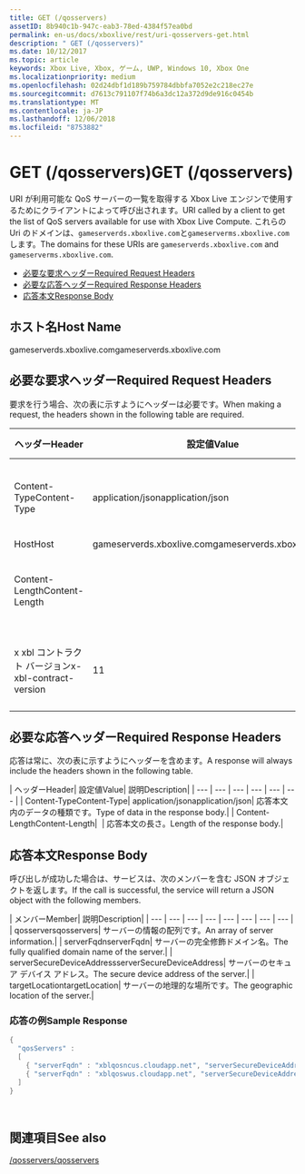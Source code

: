 ```yaml
---
title: GET (/qosservers)
assetID: 8b940c1b-947c-eab3-78ed-4384f57ea0bd
permalink: en-us/docs/xboxlive/rest/uri-qosservers-get.html
description: " GET (/qosservers)"
ms.date: 10/12/2017
ms.topic: article
keywords: Xbox Live, Xbox, ゲーム, UWP, Windows 10, Xbox One
ms.localizationpriority: medium
ms.openlocfilehash: 02d24dbf1d189b759784dbbfa7052e2c218ec27e
ms.sourcegitcommit: d7613c791107f74b6a3dc12a372d9de916c0454b
ms.translationtype: MT
ms.contentlocale: ja-JP
ms.lasthandoff: 12/06/2018
ms.locfileid: "8753882"
---
```

# <a name="get-qosservers"></a><span data-ttu-id="74df4-104">GET (/qosservers)</span><span class="sxs-lookup"><span data-stu-id="74df4-104">GET (/qosservers)</span></span>
<span data-ttu-id="74df4-105">URI が利用可能な QoS サーバーの一覧を取得する Xbox Live エンジンで使用するためにクライアントによって呼び出されます。</span><span class="sxs-lookup"><span data-stu-id="74df4-105">URI called by a client to get the list of QoS servers available for use with Xbox Live Compute.</span></span> <span data-ttu-id="74df4-106">これらの Uri のドメインは、`gameserverds.xboxlive.com`と`gameserverms.xboxlive.com`します。</span><span class="sxs-lookup"><span data-stu-id="74df4-106">The domains for these URIs are `gameserverds.xboxlive.com` and `gameserverms.xboxlive.com`.</span></span>
 
  * [<span data-ttu-id="74df4-107">必要な要求ヘッダー</span><span class="sxs-lookup"><span data-stu-id="74df4-107">Required Request Headers</span></span>](#ID4EBB)
  * [<span data-ttu-id="74df4-108">必要な応答ヘッダー</span><span class="sxs-lookup"><span data-stu-id="74df4-108">Required Response Headers</span></span>](#ID4EUC)
  * [<span data-ttu-id="74df4-109">応答本文</span><span class="sxs-lookup"><span data-stu-id="74df4-109">Response Body</span></span>](#ID4EVD)
 
<a id="ID5EG"></a>

 
## <a name="host-name"></a><span data-ttu-id="74df4-110">ホスト名</span><span class="sxs-lookup"><span data-stu-id="74df4-110">Host Name</span></span>

<span data-ttu-id="74df4-111">gameserverds.xboxlive.com</span><span class="sxs-lookup"><span data-stu-id="74df4-111">gameserverds.xboxlive.com</span></span>
 
<a id="ID4EBB"></a>

 
## <a name="required-request-headers"></a><span data-ttu-id="74df4-112">必要な要求ヘッダー</span><span class="sxs-lookup"><span data-stu-id="74df4-112">Required Request Headers</span></span>
 
<span data-ttu-id="74df4-113">要求を行う場合、次の表に示すようにヘッダーは必要です。</span><span class="sxs-lookup"><span data-stu-id="74df4-113">When making a request, the headers shown in the following table are required.</span></span>
 
| <span data-ttu-id="74df4-114">ヘッダー</span><span class="sxs-lookup"><span data-stu-id="74df4-114">Header</span></span>| <span data-ttu-id="74df4-115">設定値</span><span class="sxs-lookup"><span data-stu-id="74df4-115">Value</span></span>| <span data-ttu-id="74df4-116">説明</span><span class="sxs-lookup"><span data-stu-id="74df4-116">Description</span></span>| 
| --- | --- | --- | 
| <span data-ttu-id="74df4-117">Content-Type</span><span class="sxs-lookup"><span data-stu-id="74df4-117">Content-Type</span></span>| <span data-ttu-id="74df4-118">application/json</span><span class="sxs-lookup"><span data-stu-id="74df4-118">application/json</span></span>| <span data-ttu-id="74df4-119">送信されたデータの種類です。</span><span class="sxs-lookup"><span data-stu-id="74df4-119">Type of data being submitted.</span></span>| 
| <span data-ttu-id="74df4-120">Host</span><span class="sxs-lookup"><span data-stu-id="74df4-120">Host</span></span>| <span data-ttu-id="74df4-121">gameserverds.xboxlive.com</span><span class="sxs-lookup"><span data-stu-id="74df4-121">gameserverds.xboxlive.com</span></span>|  | 
| <span data-ttu-id="74df4-122">Content-Length</span><span class="sxs-lookup"><span data-stu-id="74df4-122">Content-Length</span></span>|  | <span data-ttu-id="74df4-123">要求のオブジェクトの長さ。</span><span class="sxs-lookup"><span data-stu-id="74df4-123">Length of the request object.</span></span>| 
| <span data-ttu-id="74df4-124">x xbl コントラクト バージョン</span><span class="sxs-lookup"><span data-stu-id="74df4-124">x-xbl-contract-version</span></span>| <span data-ttu-id="74df4-125">1</span><span class="sxs-lookup"><span data-stu-id="74df4-125">1</span></span>| <span data-ttu-id="74df4-126">API コントラクト バージョンです。</span><span class="sxs-lookup"><span data-stu-id="74df4-126">API contract version.</span></span>| 
  
<a id="ID4EUC"></a>

 
## <a name="required-response-headers"></a><span data-ttu-id="74df4-127">必要な応答ヘッダー</span><span class="sxs-lookup"><span data-stu-id="74df4-127">Required Response Headers</span></span>
 
<span data-ttu-id="74df4-128">応答は常に、次の表に示すようにヘッダーを含めます。</span><span class="sxs-lookup"><span data-stu-id="74df4-128">A response will always include the headers shown in the following table.</span></span>
 
| <span data-ttu-id="74df4-129">ヘッダー</span><span class="sxs-lookup"><span data-stu-id="74df4-129">Header</span></span>| <span data-ttu-id="74df4-130">設定値</span><span class="sxs-lookup"><span data-stu-id="74df4-130">Value</span></span>| <span data-ttu-id="74df4-131">説明</span><span class="sxs-lookup"><span data-stu-id="74df4-131">Description</span></span>| 
| --- | --- | --- | --- | --- | --- | 
| <span data-ttu-id="74df4-132">Content-Type</span><span class="sxs-lookup"><span data-stu-id="74df4-132">Content-Type</span></span>| <span data-ttu-id="74df4-133">application/json</span><span class="sxs-lookup"><span data-stu-id="74df4-133">application/json</span></span>| <span data-ttu-id="74df4-134">応答本文内のデータの種類です。</span><span class="sxs-lookup"><span data-stu-id="74df4-134">Type of data in the response body.</span></span>| 
| <span data-ttu-id="74df4-135">Content-Length</span><span class="sxs-lookup"><span data-stu-id="74df4-135">Content-Length</span></span>|  | <span data-ttu-id="74df4-136">応答本文の長さ。</span><span class="sxs-lookup"><span data-stu-id="74df4-136">Length of the response body.</span></span>| 
  
<a id="ID4EVD"></a>

 
## <a name="response-body"></a><span data-ttu-id="74df4-137">応答本文</span><span class="sxs-lookup"><span data-stu-id="74df4-137">Response Body</span></span>
 
<span data-ttu-id="74df4-138">呼び出しが成功した場合は、サービスは、次のメンバーを含む JSON オブジェクトを返します。</span><span class="sxs-lookup"><span data-stu-id="74df4-138">If the call is successful, the service will return a JSON object with the following members.</span></span>
 
| <span data-ttu-id="74df4-139">メンバー</span><span class="sxs-lookup"><span data-stu-id="74df4-139">Member</span></span>| <span data-ttu-id="74df4-140">説明</span><span class="sxs-lookup"><span data-stu-id="74df4-140">Description</span></span>| 
| --- | --- | --- | --- | --- | --- | --- | --- | 
| <span data-ttu-id="74df4-141">qosservers</span><span class="sxs-lookup"><span data-stu-id="74df4-141">qosservers</span></span>| <span data-ttu-id="74df4-142">サーバーの情報の配列です。</span><span class="sxs-lookup"><span data-stu-id="74df4-142">An array of server information.</span></span>| 
| <span data-ttu-id="74df4-143">serverFqdn</span><span class="sxs-lookup"><span data-stu-id="74df4-143">serverFqdn</span></span>| <span data-ttu-id="74df4-144">サーバーの完全修飾ドメイン名。</span><span class="sxs-lookup"><span data-stu-id="74df4-144">The fully qualified domain name of the server.</span></span>| 
| <span data-ttu-id="74df4-145">serverSecureDeviceAddress</span><span class="sxs-lookup"><span data-stu-id="74df4-145">serverSecureDeviceAddress</span></span>| <span data-ttu-id="74df4-146">サーバーのセキュア デバイス アドレス。</span><span class="sxs-lookup"><span data-stu-id="74df4-146">The secure device address of the server.</span></span>| 
| <span data-ttu-id="74df4-147">targetLocation</span><span class="sxs-lookup"><span data-stu-id="74df4-147">targetLocation</span></span>| <span data-ttu-id="74df4-148">サーバーの地理的な場所です。</span><span class="sxs-lookup"><span data-stu-id="74df4-148">The geographic location of the server.</span></span>| 
 
<a id="ID4EUE"></a>

 
### <a name="sample-response"></a><span data-ttu-id="74df4-149">応答の例</span><span class="sxs-lookup"><span data-stu-id="74df4-149">Sample Response</span></span>
 

```cpp
{ 
  "qosServers" : 
  [ 
    { "serverFqdn" : "xblqosncus.cloudapp.net", "serverSecureDeviceAddress" : "&lt;base-64 encoded blob>", "targetLocation" : "North Central US" },
    { "serverFqdn" : "xblqoswus.cloudapp.net", "serverSecureDeviceAddress" : "&lt;base-64 encoded blob>", "targetLocation" : "West US" },
  ]
}

      
```

   
<a id="ID4EBF"></a>

 
## <a name="see-also"></a><span data-ttu-id="74df4-150">関連項目</span><span class="sxs-lookup"><span data-stu-id="74df4-150">See also</span></span>
 [<span data-ttu-id="74df4-151">/qosservers</span><span class="sxs-lookup"><span data-stu-id="74df4-151">/qosservers</span></span>](uri-qosservers.md)

  